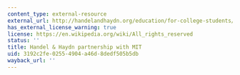```yaml
---
content_type: external-resource
external_url: http://handelandhaydn.org/education/for-college-students/mit-partnership/
has_external_license_warning: true
license: https://en.wikipedia.org/wiki/All_rights_reserved
status: ''
title: Handel & Haydn partnership with MIT
uid: 3192c2fe-0255-4904-a46d-8dedf505b5db
wayback_url: ''
---
```

